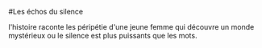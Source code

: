 #Les échos du silence

l'histoire raconte les péripétie d'une jeune 
femme qui découvre un monde mystérieux ou le silence 
est plus puissants que les mots.
